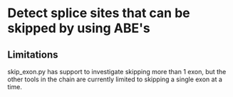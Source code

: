 # Detect splice sites that can be skipped by using ABE's


## Limitations
skip_exon.py has support to investigate skipping more than 1 exon, but the
other tools in the chain are currently limited to skipping a single exon at a
time.
